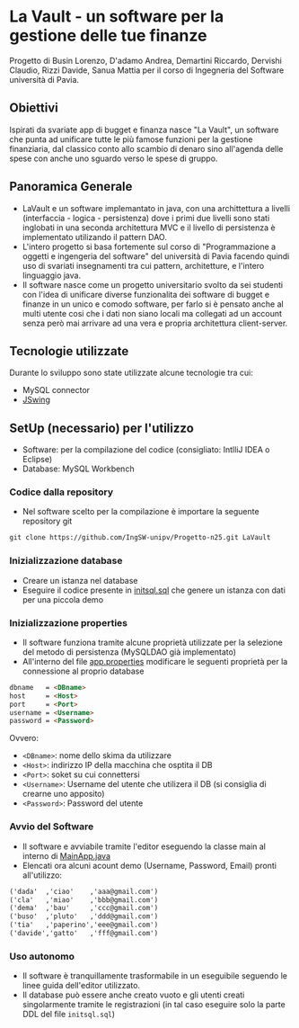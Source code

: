 # La Vault - un software per la gestione delle tue finanze
Progetto di Busin Lorenzo, D'adamo Andrea, Demartini Riccardo, Dervishi Claudio, Rizzi Davide, Sanua Mattia per il corso di Ingegneria del Software università di Pavia.
## Obiettivi 
Ispirati da svariate app di bugget e finanza nasce "La Vault", un software che punta ad unificare tutte le più famose funzioni per la gestione finanziaria, dal classico conto allo scambio di denaro sino all'agenda delle spese con anche uno sguardo verso le spese di gruppo.

## Panoramica Generale
- LaVault e un software implemantato in java, con una archittettura a livelli (interfaccia - logica - persistenza) dove i primi due livelli sono stati inglobati in una seconda architettura MVC e il livello di persistenza è implementato utilizando il pattern DAO.
- L'intero progetto si basa fortemente sul corso di "Programmazione a oggetti e ingengeria del software" del università di Pavia facendo quindi uso di svariati insegnamenti tra cui pattern, architetture, e l'intero linguaggio java.
- Il software nasce come un progetto universitario svolto da sei studenti con l'idea di unificare diverse funzionalita dei software di bugget e finanze in un unico e comodo software, per farlo si è pensato anche al multi utente cosi che i dati non siano locali ma collegati ad un account senza però mai arrivare ad una vera e propria architettura client-server. 

## Tecnologie utilizzate
Durante lo sviluppo sono state utilizzate alcune tecnologie tra cui:
- MySQL connector
- [JSwing](https://docs.oracle.com/javase/8/docs/api///?javax/swing/package-summary.html)

## SetUp (necessario) per l'utilizzo
- Software: per la compilazione del codice (consigliato: IntlliJ IDEA o Eclipse)
- Database: MySQL Workbench
### Codice dalla repository
- Nel software scelto per la compilazione è importare la seguente repository git 
```markdown
git clone https://github.com/IngSW-unipv/Progetto-n25.git LaVault
```
### Inizializzazione database
- Creare un istanza nel database
- Eseguire il codice presente in [initsql.sql](https://github.com/IngSW-unipv/Progetto-N25/blob/main/src/main/resources/initsql.sql) che genere un istanza con dati per una piccola demo
### Inizializzazione properties
- Il software funziona tramite alcune proprietà utilizzate per la selezione del metodo di persistenza (MySQLDAO già implementato)
- All'interno del file [app.properties](https://github.com/IngSW-unipv/Progetto-N25/blob/main/src/main/resources/app.properties) modificare le seguenti proprietà per la connessione al proprio database
```markdown
dbname   = <DBname>
host     = <Host>
port     = <Port>
username = <Username>
password = <Password>
```
Ovvero:
- `<DBname>`: nome dello skima da utilizzare
- `<Host>`: indirizzo IP della macchina che osptita il DB
- `<Port>`: soket su cui connettersi 
- `<Username>`: Username del utente che utilizera il DB (si consiglia di crearne uno apposito)
- `<Password>`: Password del utente 

### Avvio del Software 
- Il software e avviabile tramite l'editor eseguendo la classe main al interno di [MainApp.java](https://github.com/IngSW-unipv/Progetto-N25/blob/main/src/main/java/it/unipv/ingsw/lasout/MainApp.java)
- Elencati ora alcuni acount demo (Username, Password, Email) pronti all'utilizzo:
```markdown
('dada'  ,'ciao'    ,'aaa@gmail.com')
('cla'   ,'miao'    ,'bbb@gmail.com')
('dema'  ,'bau'     ,'ccc@gmail.com')
('buso'  ,'pluto'   ,'ddd@gmail.com')
('tia'   ,'paperino','eee@gmail.com')
('davide','gatto'   ,'fff@gmail.com')
```
### Uso autonomo
- Il software è tranquillamente trasformabile in un eseguibile seguendo le linee guida dell'editor utilizzato.
- Il database può essere anche creato vuoto e gli utenti creati singolarmente tramite le registrazioni (in tal caso eseguire solo la parte DDL del file ```initsql.sql```)
